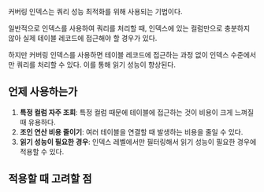 커버링 인덱스는 쿼리 성능 최적화를 위해 사용되는 기법이다.

일반적으로 인덱스를 사용하여 쿼리를 처리할 때, 인덱스에 있는 컬럼만으로 충분하지 않아 실제 테이블 레코드에 접근해야 할 경우가 있다.

하지만 커버링 인덱스를 사용하면 테이블 레코드에 접근하는 과정 없이 인덱스 수준에서만 쿼리를 처리할 수 있다. 이를 통해 읽기 성능이 향상된다.

## 언제 사용하는가

1. **특정 컬럼 자주 조회**: 특정 컬럼 때문에 테이블에 접근하는 것이 비용이 크게 느껴질 때 유용하다.
2. **조인 연산 비용 줄이기**: 여러 테이블을 연결할 때 발생하는 비용을 줄일 수 있다.
3. **읽기 성능이 필요한 경우**: 인덱스 레벨에서만 필터링해서 읽기 성능이 필요한 경우에 적용할 수 있다.

## 적용할 때 고려할 점

